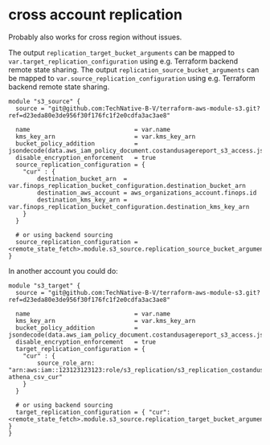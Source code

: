 # cross account replication

Probably also works for cross region without issues.

The output `replication_target_bucket_arguments` can be mapped to `var.target_replication_configuration` using e.g. Terraform backend remote state sharing.
The output `replication_source_bucket_arguments` can be mapped to `var.source_replication_configuration` using e.g. Terraform backend remote state sharing.

```hcl
module "s3_source" {
  source = "git@github.com:TechNative-B-V/terraform-aws-module-s3.git?ref=d23eda80e3de956f30f176fc1f2e0cdfa3ac3ae8"

  name                             = var.name
  kms_key_arn                      = var.kms_key_arn
  bucket_policy_addition           = jsondecode(data.aws_iam_policy_document.costandusagereport_s3_access.json)
  disable_encryption_enforcement   = true
  source_replication_configuration = {
    "cur" : {
        destination_bucket_arn  = var.finops_replication_bucket_configuration.destination_bucket_arn
        destination_aws_account = aws_organizations_account.finops.id
        destination_kms_key_arn = var.finops_replication_bucket_configuration.destination_kms_key_arn
    }
  }

  # or using backend sourcing
  source_replication_configuration = <remote_state_fetch>.module.s3_source.replication_source_bucket_arguments
}
```

In another account you could do:

```hcl
module "s3_target" {
  source = "git@github.com:TechNative-B-V/terraform-aws-module-s3.git?ref=d23eda80e3de956f30f176fc1f2e0cdfa3ac3ae8"

  name                             = var.name
  kms_key_arn                      = var.kms_key_arn
  bucket_policy_addition           = jsondecode(data.aws_iam_policy_document.costandusagereport_s3_access.json)
  disable_encryption_enforcement   = true
  target_replication_configuration = {
    "cur" : {
        source_role_arn: "arn:aws:iam::123123123123:role/s3_replication/s3_replication_costandusagereport-athena_csv_cur"
    }
  }

  # or using backend sourcing
  target_replication_configuration = { "cur": <remote_state_fetch>.module.s3_source.replication_target_bucket_arguments.source_role_arn }
}
```


